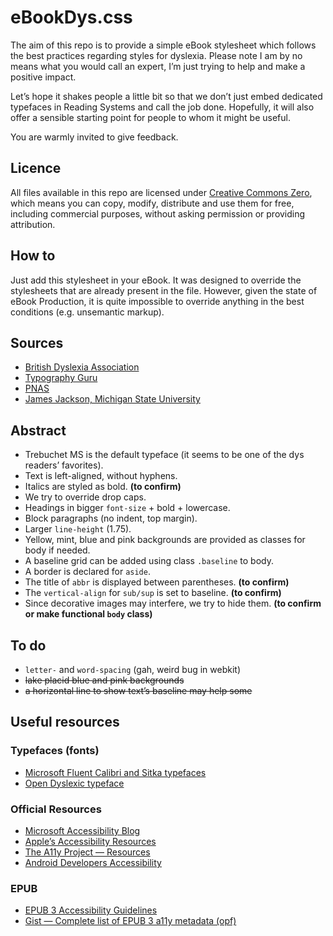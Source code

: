 # eBookDys.css

The aim of this repo is to provide a simple eBook stylesheet which follows the best practices regarding styles for dyslexia. Please note I am by no means what you would call an expert, I’m just trying to help and make a positive impact.

Let’s hope it shakes people a little bit so that we don’t just embed dedicated typefaces in Reading Systems and call the job done. Hopefully, it will also offer a sensible starting point for people to whom it might be useful.

You are warmly invited to give feedback.

## Licence

All files available in this repo are licensed under [Creative Commons Zero](https://creativecommons.org/publicdomain/zero/1.0/deed.en), which means you can copy, modify, distribute and use them for free, including commercial purposes, without asking permission or providing attribution.

## How to

Just add this stylesheet in your eBook. It was designed to override the stylesheets that are already present in the file. However, given the state of eBook Production, it is quite impossible to override anything in the best conditions (e.g. unsemantic markup).

## Sources

- [British Dyslexia Association](http://www.bdadyslexia.org.uk/common/ckeditor/filemanager/userfiles/About_Us/policies/Dyslexia_Style_Guide.pdf)
- [Typography Guru](http://typography.guru/journal/letters-symbols-misrecognition/)
- [PNAS](http://www.pnas.org/content/109/28/11455.short)
- [James Jackson, Michigan State University](http://fr.slideshare.net/mobile/Jamesedjac/towards-universally-accessible-typography-a-review-of-research-on-dyslexia)

## Abstract

- Trebuchet MS is the default typeface (it seems to be one of the dys readers’ favorites).
- Text is left-aligned, without hyphens.
- Italics are styled as bold. **(to confirm)**
- We try to override drop caps.
- Headings in bigger `font-size` + bold + lowercase.
- Block paragraphs (no indent, top margin).
- Larger `line-height` (1.75).
- Yellow, mint, blue and pink backgrounds are provided as classes for body if needed.
- A baseline grid can be added using class `.baseline` to body.
- A border is declared for `aside`.
- The title of `abbr` is displayed between parentheses. **(to confirm)**
- The `vertical-align` for `sub/sup` is set to baseline. **(to confirm)**
- Since decorative images may interfere, we try to hide them. **(to confirm or make functional `body` class)**

## To do

- `letter-` and `word-spacing` (gah, weird bug in webkit)
- ~~lake placid blue and pink backgrounds~~
- ~~a horizontal line to show text’s baseline may help some~~

## Useful resources 

### Typefaces (fonts)
- [Microsoft Fluent Calibri and Sitka typefaces](https://www.microsoft.com/en-us/download/details.aspx?id=50721)
- [Open Dyslexic typeface](http://opendyslexic.org)

### Official Resources

- [Microsoft Accessibility Blog](https://blogs.msdn.microsoft.com/accessibility/)
- [Apple’s Accessibility Resources](http://www.apple.com/accessibility/resources/)
- [The A11y Project — Resources](http://a11yproject.com/resources.html)
- [Android Developers Accessibility](http://developer.android.com/design/patterns/accessibility.html)

### EPUB

- [EPUB 3 Accessibility Guidelines](http://www.idpf.org/accessibility/guidelines/)
- [Gist — Complete list of EPUB 3 a11y metadata (opf)](https://gist.github.com/JayPanoz/19d105d90cc62d09ae8b)
